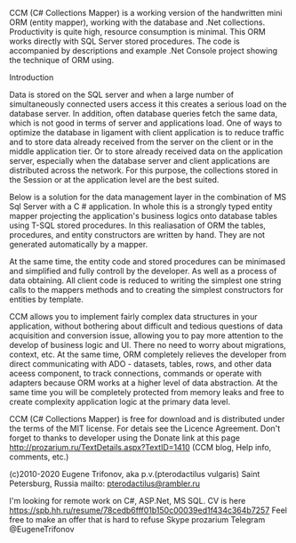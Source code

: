 CCM (C# Collections Mapper) is a working version of the handwritten mini ORM (entity mapper), working with the database and .Net collections. Productivity is quite high, resource consumption is minimal. This ORM works directly with SQL Server stored procedures. The code is accompanied by descriptions and example .Net Console project showing the technique of ORM using.

Introduction

Data is stored on the SQL server and when a large number of simultaneously connected users access it this creates a serious load on the database server. In addition, often database queries fetch the same data, which is not good in terms of server and applications load. One of ways to optimize the database in ligament with client application is to reduce traffic and to store data already received from the server on the client or in the middle application tier. Or to store already received data on the application server, especially when the database server and client applications are distributed across the network. For this purpose, the collections stored in the Session or at the application level are the best suited.

Below is a solution for the data management layer in the combination of MS Sql Server with a C # application. In whole this is a strongly typed entity mapper projecting the application's business logics onto database tables using T-SQL stored procedures. In this realiasation of ORM the tables, procedures, and entity constructors are written by hand. They are not generated automatically by a mapper. 

At the same time, the entity code and stored procedures can be minimased and simplified and fully controll by the developer. As well as a process of data obtaining.
All client code is reduced to writing the simplest one string calls to the mappers methods and to creating the simplest constructors for entities by template.

CCM allows you to implement fairly complex data structures in your application, without bothering about difficult and tedious questions of data acquisition and conversion issue, allowing you to pay more attention to the develop of business logic and UI. There no need to worry about migrations, context, etc. At the same time, ORM completely relieves the developer from direct communicating with ADO - datasets, tables,  rows, and other data aceess component, to track connections, commands or operate with adapters because ORM works at a higher level of data abstraction. At the same time you will be completely protected from memory leaks and free to create complexity application logic at the primary data level. 

CCM (C# Collections Mapper) is free for download and is distributed under the terms of the MIT license. For detais see the Licence Agreement. Don't forget to thanks to developer using the Donate link at this page http://prozarium.ru/TextDetails.aspx?TextID=1410 (CCM blog, Help info, comments, etc.)

(c)2010-2020 Eugene Trifonov, 
aka p.v.(pterodactilus vulgaris)
Saint Petersburg, Russia
mailto: pterodactilus@rambler.ru

I'm looking for remote work on C#, ASP.Net, MS SQL. 
CV is here https://spb.hh.ru/resume/78cedb6fff01b150c00039ed1f434c364b7257
Feel free to make an offer that is hard to refuse 
Skype prozarium 
Telegram @EugeneTrifonov
